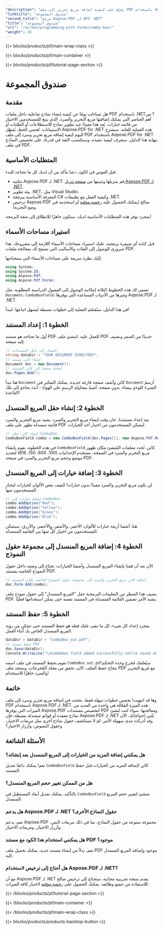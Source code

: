 ```yaml
---
"description": "تعرّف على كيفية إضافة مربع تحرير إلى ملف PDF باستخدام Aspose.PDF لـ .NET. اتبع دليلنا خطوة بخطوة لإنشاء نماذج PDF تفاعلية بسهولة."
"linktitle": "صندوق المجموعة"
"second_title": "مرجع Aspose.PDF لـ API .NET"
"title": "صندوق المجموعة"
"url": "/ar/net/programming-with-forms/combo-box/"
"weight": 30
---
```


{{< blocks/products/pf/main-wrap-class >}}

{{< blocks/products/pf/main-container >}}

{{< blocks/products/pf/tutorial-page-section >}}

# صندوق المجموعة

## مقدمة

هل تساءلت يومًا عن كيفية إنشاء نماذج تفاعلية داخل ملفات PDF باستخدام .NET؟ من أهم العناصر التي يمكنك إضافتها مربع التحرير والسرد، الذي يتيح للمستخدمين الاختيار من قائمة خيارات. يُعد هذا مفيدًا عند تطوير نماذج للاستطلاعات أو الطلبات أو الاستبيانات. لحسن الحظ، يُسهّل Aspose.PDF for .NET هذه العملية للغاية. سنشرح اليوم كيفية إضافة مربع تحرير وسرد إلى ملف PDF باستخدام Aspose.PDF for .NET. بنهاية هذا الدليل، ستعرف كيفية تنفيذه، وستكتسب الثقة في قدرتك على تخصيص النماذج في ملف PDF.

## المتطلبات الأساسية

قبل الغوص في الكود، دعنا نتأكد من أن لديك كل ما تحتاجه للبدء:

- مكتبة Aspose.PDF لـ .NET: قم بتنزيلها وتثبيتها من [صفحة تنزيل Aspose.PDF لـ .NET](https://releases.aspose.com/pdf/net/).
- بيئة تطوير .NET، مثل Visual Studio.
- المعرفة الأساسية ببرمجة C# وكيفية العمل مع تطبيقات .NET.
- ترخيص Aspose.PDF صالح (يمكنك الحصول عليه [رخصة مؤقتة](https://purchase.aspose.com/temporary-license/) أو استخدمه في وضع التجربة).

بمجرد توفر هذه المتطلبات الأساسية لديك، ستكون جاهزًا للانطلاق إلى متعة البرمجة!

## استيراد مساحات الأسماء

قبل كتابة أي شيفرة برمجية، عليك استيراد مساحات الأسماء اللازمة إلى مشروعك. هذا ضروري للوصول إلى الفئات والأساليب التي تسمح لك بمعالجة ملفات PDF.

إليك نظرة سريعة على مساحات الأسماء التي ستحتاجها:

```csharp
using System;
using System.IO;
using Aspose.Pdf;
using Aspose.Pdf.Forms;
```

تضمن لك هذه الخطوط الثلاثة إمكانية الوصول إلى الفصول الدراسية المطلوبة، مثل `Document`، `ComboBoxField`، وغيرها من الأدوات المساعدة التي يوفرها Aspose.PDF لـ .NET.

في هذا الدليل، سنُقسّم العملية إلى خطوات بسيطة ليسهل اتباعها. لنبدأ!

## الخطوة 1: إعداد المستند

أول ما تحتاجه هو مستند PDF للعمل عليه. لننشئ ملف PDF جديدًا من الصفر ونضيف إليه صفحة.

```csharp
// المسار إلى دليل المستندات.
string dataDir = "YOUR DOCUMENT DIRECTORY";
// إنشاء كائن مستند
Document doc = new Document();
// إضافة صفحة إلى كائن المستند
doc.Pages.Add();
```

هنا نبدأ `Document` كائن وأضف صفحة فارغة جديدة. يمكنك التفكير في `Document` أرسمُ الشيءَ كلوحةٍ بيضاء. بدونِ صفحة، أشبهُ بمحاولةِ الرسمِ على الهواءِ - أنتَ بحاجةٍ إلى تلكَ القاعدة!

## الخطوة 2: إنشاء حقل المربع المنسدل

بعد إعداد مستندنا، حان وقت إنشاء مربع التحرير والسرد. يشبه مربع التحرير والسرد قائمة منسدلة تظهر على ملف PDF ليتمكن المستخدمون من اختيار أحد الخيارات.

```csharp
// إنشاء كائن حقل ComboBox
ComboBoxField combo = new ComboBoxField(doc.Pages[1], new Aspose.Pdf.Rectangle(100, 600, 150, 616));
```

في هذه الخطوة، نقوم بإنشاء `ComboBoxField` كائن. تُحدد معلمات المُنشئ مكان ظهور مربع التحرير والسرد في الصفحة. نستخدم الإحداثيات (100، 600، 150، 616) لتحديد موضع وحجم مربع التحرير والسرد في صفحة PDF.

## الخطوة 3: إضافة خيارات إلى المربع المنسدل

لن يكون مربع التحرير والسرد مفيدًا بدون خيارات! لنُضِف بعض الألوان كخيارات ليختار المستخدمون منها.

```csharp
// إضافة خيارات إلى ComboBox
combo.AddOption("Red");
combo.AddOption("Yellow");
combo.AddOption("Green");
combo.AddOption("Blue");
```

هنا، أضفنا أربعة خيارات للألوان: الأحمر، والأصفر، والأخضر، والأزرق. سيتمكن المستخدمون من اختيار كلٍّ منها من القائمة المنسدلة.

## الخطوة 4: إضافة المربع المنسدل إلى مجموعة حقول النموذج

الآن بعد أن قمنا بإنشاء المربع المنسدل وأضفنا الخيارات، نحتاج إلى وضعه داخل حقول النموذج الخاصة بمستند PDF.

```csharp
// إضافة كائن مربع التحرير والسرد إلى مجموعة حقول النموذج الخاصة بكائن المستند
doc.Form.Add(combo);
```

يضيف هذا السطر من التعليمات البرمجية حقل "المربع المنسدل" إلى حقول نموذج ملف PDF. يشبه الأمر تضمين القائمة المنسدلة في المستند نفسه حتى يمكن استخدامها فعليًا.

## الخطوة 5: حفظ المستند

بمجرد إعداد كل شيء، كل ما تبقى عليك فعله هو حفظ المستند حتى تتمكن من رؤية المربع المنسدل الخاص بك أثناء العمل.

```csharp
dataDir = dataDir + "ComboBox_out.pdf";
// حفظ مستند PDF
doc.Save(dataDir);
Console.WriteLine("\nCombobox field added successfully.\nFile saved at " + dataDir);
```

نقوم بحفظ المستند في ملف اسمه `ComboBox_out.pdf`سيُعلمك مُخرج وحدة التحكم بنجاح حفظ الملف. الآن، تحقق من مجلد المُخرجات، وستجد ملف PDF مع مُربع التحرير والسرد جاهزًا للاستخدام!

## خاتمة

وها قد انتهيت! بخمس خطوات سهلة فقط، نجحت في إضافة مربع تحرير وسرد إلى ملف PDF باستخدام Aspose.PDF لـ .NET. هذه الميزة الفعّالة هي واحدة من العديد من الميزات التي يوفرها Aspose.PDF لتخصيص مستندات PDF ومعالجتها. سواء كنت تُنشئ نماذج معقدة أو قوائم منسدلة بسيطة، فإن Aspose.PDF لـ .NET يُلبي احتياجاتك. الآن وقد أدركتَ مدى سهولة الأمر، لمَ لا تستكشف حقول نماذج أخرى مثل مربعات الاختيار، وحقول النصوص، وأزرار الاختيار؟

## الأسئلة الشائعة

### هل يمكنني إضافة المزيد من الخيارات إلى المربع المنسدل بعد إنشائه؟
نعم! يمكنك دائمًا تعديل `ComboBoxField` كائن لإضافة المزيد من الخيارات قبل حفظ المستند.

### هل من الممكن تغيير حجم المربع المنسدل؟
بالتأكيد. يمكنك تعديل أبعاد المستطيل في `ComboBoxField` منشئ لتغيير حجم المربع المنسدل.

### هل يدعم Aspose.PDF لـ .NET حقول النماذج الأخرى؟
نعم، يدعم Aspose.PDF مجموعة متنوعة من حقول النماذج، بما في ذلك مربعات النص، وأزرار الاختيار، ومربعات الاختيار.

### هل يمكنني استخدام هذا الكود مع مستند PDF موجود؟
نعم، بدلاً من إنشاء مستند جديد، يمكنك تحميل ملف PDF موجود وإضافة المربع المنسدل إليه.

### هل أحتاج إلى ترخيص لاستخدام Aspose.PDF لـ .NET؟
مع أن Aspose.PDF لـ .NET يقدم نسخة تجريبية مجانية، ستحتاج إلى ترخيص صالح للاستفادة من جميع وظائفه. يمكنك الحصول على [رخصة مؤقتة](https://purchase.aspose.com/temporary-license/) لاختبار كافة الميزات.

{{< /blocks/products/pf/tutorial-page-section >}}

{{< /blocks/products/pf/main-container >}}

{{< /blocks/products/pf/main-wrap-class >}}

{{< blocks/products/products-backtop-button >}}